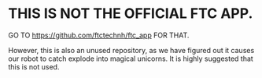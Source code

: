# THIS IS NOT THE OFFICIAL FTC APP.

GO TO https://github.com/ftctechnh/ftc_app FOR THAT.

However, this is also an unused repository, as we have figured out it causes our robot to catch explode into magical unicorns. It is highly suggested that this is not used.
